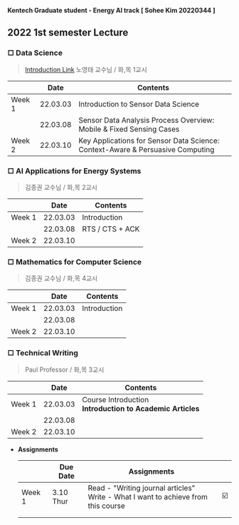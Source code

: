 **Kentech Graduate student - Energy AI track [ Sohee Kim 20220344 ]** 

## 2022 1st semester Lecture

### □ Data Science

> [Introduction Link](http://tiny.cc/y3wouz)
> 노영태 교수님 / 화,목 1교시

|        | Date     | Contents                                                     |
| ------ | -------- | ------------------------------------------------------------ |
| Week 1 | 22.03.03 | Introduction to Sensor Data Science                          |
|        | 22.03.08 | Sensor Data Analysis Process Overview: Mobile & Fixed Sensing Cases |
| Week 2 | 22.03.10 | Key Applications for Sensor Data Science: Context-Aware & Persuasive Computing |



### □ AI Applications for Energy Systems

> 김종권 교수님 /  화,목 2교시

|        | Date     | Contents        |
| ------ | -------- | --------------- |
| Week 1 | 22.03.03 | Introduction    |
|        | 22.03.08 | RTS / CTS + ACK |
| Week 2 | 22.03.10 |                 |



### □ Mathematics for Computer Science

>  김종권 교수님 /  화,목 4교시

|        | Date     | Contents     |
| ------ | -------- | ------------ |
| Week 1 | 22.03.03 | Introduction |
|        | 22.03.08 |              |
| Week 2 | 22.03.10 |              |



### □ Technical Writing

> Paul Professor / 화,목 3교시

|        | Date     | Contents                                                     |
| ------ | -------- | ------------------------------------------------------------ |
| Week 1 | 22.03.03 | Course Introduction<br />**Introduction to Academic Articles** |
|        | 22.03.08 |                                                              |
| Week 2 | 22.03.10 |                                                              |

* **Assignments**

    |        | Due Date  | Assignments                                                  |                         |
    | ------ | --------- | ------------------------------------------------------------ | ----------------------- |
    | Week 1 | 3.10 Thur | Read - "Writing journal articles" <br />Write - What I want to achieve from this course | :ballot_box_with_check: |
    |        |           |                                                              |                         |
    |        |           |                                                              |                         |

